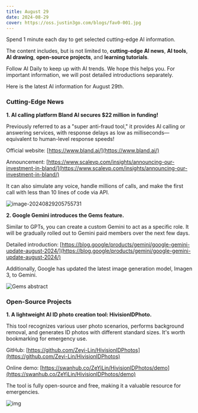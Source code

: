 ```yaml
---
title: August 29
date: 2024-08-29
cover: https://oss.justin3go.com/blogs/fav0-001.jpg
---
```



Spend 1 minute each day to get selected cutting-edge AI information.

The content includes, but is not limited to, **cutting-edge AI news**, **AI tools**, **AI drawing**, **open-source projects**, and **learning tutorials**.

Follow AI Daily to keep up with AI trends. We hope this helps you. For important information, we will post detailed introductions separately.

Here is the latest AI information for August 29th.

### Cutting-Edge News

**1. AI calling platform Bland AI secures $22 million in funding!**

Previously referred to as a "super anti-fraud tool," it provides AI calling or answering services, with response delays as low as milliseconds—equivalent to human-level response speeds!

Official website: [https://www.bland.ai/](https://www.bland.ai/)

Announcement: [https://www.scalevp.com/insights/announcing-our-investment-in-bland/](https://www.scalevp.com/insights/announcing-our-investment-in-bland/)

It can also simulate any voice, handle millions of calls, and make the first call with less than 10 lines of code via API.

![image-20240829205755731](https://cdn.jsdelivr.net/gh/freelander/oss@master/ai-daily/2024-08-29/image-20240829205755731.png)

**2. Google Gemini introduces the Gems feature.**

Similar to GPTs, you can create a custom Gemini to act as a specific role. It will be gradually rolled out to Gemini paid members over the next few days.

Detailed introduction: [https://blog.google/products/gemini/google-gemini-update-august-2024/](https://blog.google/products/gemini/google-gemini-update-august-2024/)

Additionally, Google has updated the latest image generation model, Imagen 3, to Gemini.

![Gems abstract](https://cdn.jsdelivr.net/gh/freelander/oss@master/ai-daily/2024-08-29/Gems%20abstract.gif)

### Open-Source Projects

**1. A lightweight AI ID photo creation tool: HivisionIDPhoto.**

This tool recognizes various user photo scenarios, performs background removal, and generates ID photos with different standard sizes. It's worth bookmarking for emergency use.

GitHub: [https://github.com/Zeyi-Lin/HivisionIDPhotos](https://github.com/Zeyi-Lin/HivisionIDPhotos)

Online demo: [https://swanhub.co/ZeYiLin/HivisionIDPhotos/demo](https://swanhub.co/ZeYiLin/HivisionIDPhotos/demo)

The tool is fully open-source and free, making it a valuable resource for emergencies.

![img](https://cdn.jsdelivr.net/gh/freelander/oss@master/ai-daily/2024-08-29/gradio-image-20240829203814288.jpeg)
